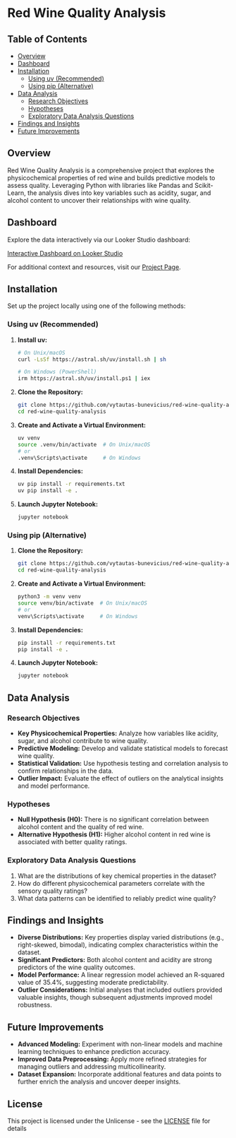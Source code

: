 # Red Wine Quality Analysis

## Table of Contents

- [Overview](#overview)
- [Dashboard](#dashboard)
- [Installation](#installation)
  - [Using uv (Recommended)](#using-uv-recommended)
  - [Using pip (Alternative)](#using-pip-alternative)
- [Data Analysis](#data-analysis)
  - [Research Objectives](#research-objectives)
  - [Hypotheses](#hypotheses)
  - [Exploratory Data Analysis Questions](#exploratory-data-analysis-questions)
- [Findings and Insights](#findings-and-insights)
- [Future Improvements](#future-improvements)

## Overview

Red Wine Quality Analysis is a comprehensive project that explores the physicochemical properties of red wine and builds predictive models to assess quality. Leveraging Python with libraries like Pandas and Scikit-Learn, the analysis dives into key variables such as acidity, sugar, and alcohol content to uncover their relationships with wine quality.

## Dashboard

Explore the data interactively via our Looker Studio dashboard:

[Interactive Dashboard on Looker Studio](https://lookerstudio.google.com/u/0/reporting/c4d22105-252e-422d-bb88-c76c667a7f78/page/Aa5yD)

For additional context and resources, visit our [Project Page](https://bunevicius.com/project-pages/red-wine-analysis).

## Installation

Set up the project locally using one of the following methods:

### Using uv (Recommended)

1. **Install uv:**

   ```bash
   # On Unix/macOS
   curl -LsSf https://astral.sh/uv/install.sh | sh

   # On Windows (PowerShell)
   irm https://astral.sh/uv/install.ps1 | iex
   ```

2. **Clone the Repository:**

   ```bash
   git clone https://github.com/vytautas-bunevicius/red-wine-quality-analysis.git
   cd red-wine-quality-analysis
   ```

3. **Create and Activate a Virtual Environment:**

   ```bash
   uv venv
   source .venv/bin/activate  # On Unix/macOS
   # or
   .venv\Scripts\activate     # On Windows
   ```

4. **Install Dependencies:**

   ```bash
   uv pip install -r requirements.txt
   uv pip install -e .
   ```

5. **Launch Jupyter Notebook:**

   ```bash
   jupyter notebook
   ```

### Using pip (Alternative)

1. **Clone the Repository:**

   ```bash
   git clone https://github.com/vytautas-bunevicius/red-wine-quality-analysis.git
   cd red-wine-quality-analysis
   ```

2. **Create and Activate a Virtual Environment:**

   ```bash
   python3 -m venv venv
   source venv/bin/activate  # On Unix/macOS
   # or
   venv\Scripts\activate     # On Windows
   ```

3. **Install Dependencies:**

   ```bash
   pip install -r requirements.txt
   pip install -e .
   ```

4. **Launch Jupyter Notebook:**

   ```bash
   jupyter notebook
   ```

## Data Analysis

### Research Objectives

- **Key Physicochemical Properties:** Analyze how variables like acidity, sugar, and alcohol contribute to wine quality.
- **Predictive Modeling:** Develop and validate statistical models to forecast wine quality.
- **Statistical Validation:** Use hypothesis testing and correlation analysis to confirm relationships in the data.
- **Outlier Impact:** Evaluate the effect of outliers on the analytical insights and model performance.

### Hypotheses

- **Null Hypothesis (H0):** There is no significant correlation between alcohol content and the quality of red wine.
- **Alternative Hypothesis (H1):** Higher alcohol content in red wine is associated with better quality ratings.

### Exploratory Data Analysis Questions

1. What are the distributions of key chemical properties in the dataset?
2. How do different physicochemical parameters correlate with the sensory quality ratings?
3. What data patterns can be identified to reliably predict wine quality?

## Findings and Insights

- **Diverse Distributions:** Key properties display varied distributions (e.g., right-skewed, bimodal), indicating complex characteristics within the dataset.
- **Significant Predictors:** Both alcohol content and acidity are strong predictors of the wine quality outcomes.
- **Model Performance:** A linear regression model achieved an R-squared value of 35.4%, suggesting moderate predictability.
- **Outlier Considerations:** Initial analyses that included outliers provided valuable insights, though subsequent adjustments improved model robustness.

## Future Improvements

- **Advanced Modeling:** Experiment with non-linear models and machine learning techniques to enhance prediction accuracy.
- **Improved Data Preprocessing:** Apply more refined strategies for managing outliers and addressing multicollinearity.
- **Dataset Expansion:** Incorporate additional features and data points to further enrich the analysis and uncover deeper insights.

## License

This project is licensed under the Unlicense - see the [LICENSE](LICENSE) file for details